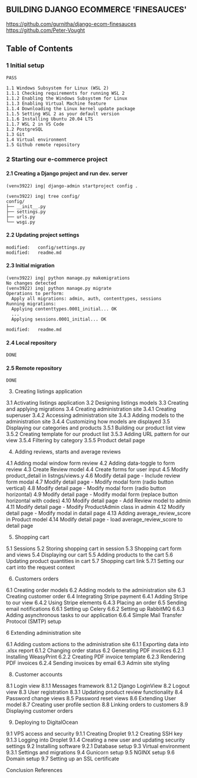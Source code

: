 ## BUILDING DJANGO ECOMMERCE 'FINESAUCES'

https://github.com/gurnitha/django-ecom-finesauces
https://github.com/Peter-Vought

## Table of Contents

### 1 Initial setup

	PASS

	1.1 Windows Subsystem for Linux (WSL 2)
	1.1.1 Checking requirements for running WSL 2
	1.1.2 Enabling the Windows Subsystem for Linux
	1.1.3 Enabling Virtual Machine feature
	1.1.4 Downloading the Linux kernel update package
	1.1.5 Setting WSL 2 as your default version
	1.1.6 Installing Ubuntu 20.04 LTS
	1.1.7 WSL 2 in VS Code
	1.2 PostgreSQL
	1.3 Git
	1.4 Virtual environment
	1.5 Github remote repository

### 2 Starting our e-commerce project

#### 2.1 Creating a Django project and run dev. server

	(venv3922) ing| django-admin startproject config .

	(venv3922) ing| tree config/
	config/
	├── __init__.py
	├── settings.py
	├── urls.py
	└── wsgi.py

#### 2.2 Updating project settings

	modified:   config/settings.py
	modified:   readme.md

#### 2.3 Initial migration

	(venv3922) ing| python manage.py makemigrations
	No changes detected
	(venv3922) ing| python manage.py migrate
	Operations to perform:
	  Apply all migrations: admin, auth, contenttypes, sessions
	Running migrations:
	  Applying contenttypes.0001_initial... OK
	  ...
	  Applying sessions.0001_initial... OK

	modified:   readme.md

#### 2.4 Local repository

	DONE

#### 2.5 Remote repository

	DONE
	
3. Creating listings application

3.1 Activating listings application
3.2 Designing listings models
3.3 Creating and applying migrations
3.4 Creating administration site
3.4.1 Creating superuser
3.4.2 Accessing administration site
3.4.3 Adding models to the administration site
3.4.4 Customizing how models are displayed
3.5 Displaying our categories and products
3.5.1 Building our product list view
3.5.2 Creating template for our product list
3.5.3 Adding URL pattern for our view
3.5.4 Filtering by category
3.5.5 Product detail page

4. Adding reviews, starts and average reviews

4.1 Adding modal window form review
4.2 Adding data-toggle to form review
4.3 Create Review model
4.4 Create forms for user input
4.5 Modify product_detail in listngs/views.y
4.6 Modify detail page - Include review form modal
4.7 Modify detail page - Modify modal form (radio button vertical)
4.8 Modify detail page - Modify modal form (radio button horizontal)
4.9 Modify detail page - Modify modal form (replace button horizontal with codes)
4.10 Modify detail page - Add Review model to admin
4.11 Modify detail page - Modify ProductAdmin class in admin
4.12 Modify detail page - Modify modal in datail page
4.13 Adding average_review_score in Product model
4.14 Modify detail page - load average_review_score to detail page

5. Shopping cart

5.1 Sessions
5.2 Storing shopping cart in session
5.3 Shopping cart form and views
5.4 Displaying our cart
5.5 Adding products to the cart
5.6 Updating product quantities in cart
5.7 Shopping cart link
5.7.1 Setting our cart into the request context

6. Customers orders

6.1 Creating order models
6.2 Adding models to the administration site
6.3 Creating customer order
6.4 Integrating Stripe payment
6.4.1 Adding Stripe to our view
6.4.2 Using Stripe elements
6.4.3 Placing an order
6.5 Sending email notifications
6.6.1 Setting up Celery
6.6.2 Setting up RabbitMQ
6.6.3 Adding asynchronous tasks to our application
6.6.4 Simple Mail Transfer Protocol (SMTP) setup

6 Extending administration site

6.1 Adding custom actions to the administration site
6.1.1 Exporting data into .xlsx report
6.1.2 Changing order status
6.2 Generating PDF invoices
6.2.1 Installing WeasyPrint
6.2.2 Creating PDF invoice template
6.2.3 Rendering PDF invoices
6.2.4 Sending invoices by email
6.3 Admin site styling

8. Customer accounts

8.1 Login view
8.1.1 Messages framework
8.1.2 Django LoginView
8.2 Logout view
8.3 User registration
8.3.1 Updating product review functionality
8.4 Password change views
8.5 Password reset views
8.6 Extending User model
8.7 Creating user profile section
8.8 Linking orders to customers
8.9 Displaying customer orders

9. Deploying to DigitalOcean

9.1 VPS access and security
9.1.1 Creating Droplet
9.1.2 Creating SSH key
9.1.3 Logging into Droplet
9.1.4 Creating a new user and updating security settings
9.2 Installing software
9.2.1 Database setup
9.3 Virtual environment
9.3.1 Settings and migrations
9.4 Gunicorn setup
9.5 NGINX setup
9.6 Domain setup
9.7 Setting up an SSL certificate

Conclusion
References 


